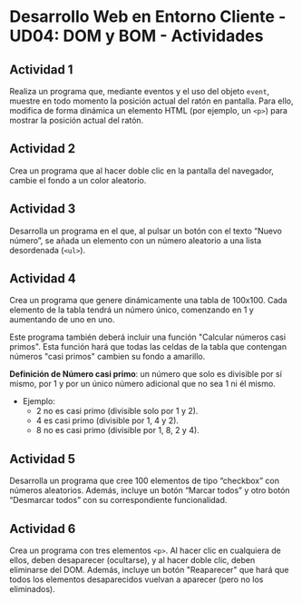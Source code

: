 # Desarrollo Web en Entorno Cliente - UD04: DOM y BOM - Actividades

## Actividad 1
Realiza un programa que, mediante eventos y el uso del objeto `event`, muestre en todo momento la posición actual del ratón en pantalla. Para ello, modifica de forma dinámica un elemento HTML (por ejemplo, un `<p>`) para mostrar la posición actual del ratón.

## Actividad 2
Crea un programa que al hacer doble clic en la pantalla del navegador, cambie el fondo a un color aleatorio.

## Actividad 3
Desarrolla un programa en el que, al pulsar un botón con el texto “Nuevo número”, se añada un elemento con un número aleatorio a una lista desordenada (`<ul>`).

## Actividad 4
Crea un programa que genere dinámicamente una tabla de 100x100. Cada elemento de la tabla tendrá un número único, comenzando en 1 y aumentando de uno en uno.

Este programa también deberá incluir una función "Calcular números casi primos". Esta función hará que todas las celdas de la tabla que contengan números "casi primos" cambien su fondo a amarillo.

**Definición de Número casi primo**: un número que solo es divisible por sí mismo, por 1 y por un único número adicional que no sea 1 ni él mismo.
- Ejemplo: 
  - 2 no es casi primo (divisible solo por 1 y 2).
  - 4 es casi primo (divisible por 1, 4 y 2).
  - 8 no es casi primo (divisible por 1, 8, 2 y 4).

## Actividad 5
Desarrolla un programa que cree 100 elementos de tipo “checkbox” con números aleatorios. Además, incluye un botón “Marcar todos” y otro botón “Desmarcar todos” con su correspondiente funcionalidad.

## Actividad 6
Crea un programa con tres elementos `<p>`. Al hacer clic en cualquiera de ellos, deben desaparecer (ocultarse), y al hacer doble clic, deben eliminarse del DOM. Además, incluye un botón "Reaparecer" que hará que todos los elementos desaparecidos vuelvan a aparecer (pero no los eliminados).
